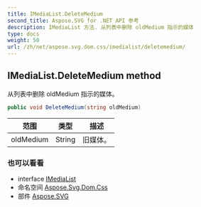 ```yaml
---
title: IMediaList.DeleteMedium
second_title: Aspose.SVG for .NET API 参考
description: IMediaList 方法. 从列表中删除 oldMedium 指示的媒体
type: docs
weight: 50
url: /zh/net/aspose.svg.dom.css/imedialist/deletemedium/
---
```

## IMediaList.DeleteMedium method

从列表中删除 oldMedium 指示的媒体。

```csharp
public void DeleteMedium(string oldMedium)
```

| 范围 | 类型 | 描述 |
| --- | --- | --- |
| oldMedium | String | 旧媒体。 |

### 也可以看看

* interface [IMediaList](../)
* 命名空间 [Aspose.Svg.Dom.Css](../../imedialist/)
* 部件 [Aspose.SVG](../../../)


